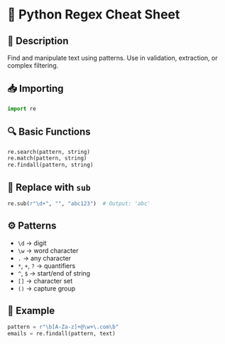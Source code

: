 # 🔎 Python Regex Cheat Sheet

## 📌 Description
Find and manipulate text using patterns. Use in validation, extraction, or complex filtering.

## 📥 Importing
```python
import re
```

## 🔍 Basic Functions
```python
re.search(pattern, string)
re.match(pattern, string)
re.findall(pattern, string)
```

## 🧹 Replace with `sub`
```python
re.sub(r"\d+", "", "abc123")  # Output: 'abc'
```

## ⚙️ Patterns
- `\d` → digit
- `\w` → word character
- `.` → any character
- `*`, `+`, `?` → quantifiers
- `^`, `$` → start/end of string
- `[]` → character set
- `()` → capture group

## 🧪 Example
```python
pattern = r"\b[A-Za-z]+@\w+\.com\b"
emails = re.findall(pattern, text)
```
